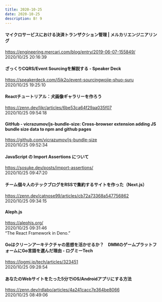 ```yaml
---
title: 2020-10-25
date: 2020-10-25
description: B! 9
---
```


#### マイクロサービスにおける決済トランザクション管理 | メルカリエンジニアリング
https://engineering.mercari.com/blog/entry/2019-06-07-155849/<br>
2020/10/25 20:16:39<br>


#### ざっくりCQRS/Event Sourcingを解説する - Speaker Deck
https://speakerdeck.com/j5ik2o/event-sourcingwojie-shuo-suru<br>
2020/10/25 19:25:10<br>


#### Reactチュートリアル：犬画像ギャラリーを作ろう
https://zenn.dev/likr/articles/6be53ca64f29aa035f07<br>
2020/10/25 09:54:18<br>


#### GitHub - vicrazumov/js-bundle-size: Cross-browser extension adding JS bundle size data to npm and github pages
https://github.com/vicrazumov/js-bundle-size<br>
2020/10/25 09:52:34<br>


#### JavaScript の Import Assertions について
https://sosuke.dev/posts/import-assertions/<br>
2020/10/25 09:47:20<br>


#### チーム個々人のテックブログをRSSで集約するサイトを作った（Next.js）
https://zenn.dev/catnose99/articles/cb72a73368a547756862<br>
2020/10/25 09:34:15<br>


#### Aleph.js
https://alephjs.org/<br>
2020/10/25 09:31:46<br>
“The React Framework in Deno.”


#### Goはクリーンアーキテクチャの思想を活かせるか？　DMMのゲームプラットフォームにGo言語を選んだ理由 - ログミーTech
https://logmi.jp/tech/articles/323451<br>
2020/10/25 09:28:54<br>


#### あなたのWebサイトをたった5分でiOS/Androidアプリにする方法
https://zenn.dev/rdlabo/articles/4a241cacc7e364be8066<br>
2020/10/25 08:49:06<br>


